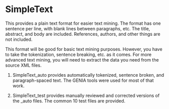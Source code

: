 # SimpleText

This provides a plain text format for easier text mining. The format has
one sentence per line, with blank lines between paragraphs, etc. The title,
abstract, and body are included. References, authors, and other things are
not included.

This format will be good for basic text mining purposes. However, you
have to take the tokenization, sentence breaking, etc. as it comes. For
more advanced text mining, you will need to extract the data you need
from the source XML files.

1. SimpleText_auto provides automatically tokenized, sentence broken,
and paragraph-spaced text. The GENIA tools were used for most of that work.

2. SimpleText_test provides manually reviewed and corrected versions of the _auto files. The common 10 test files are provided.

 
